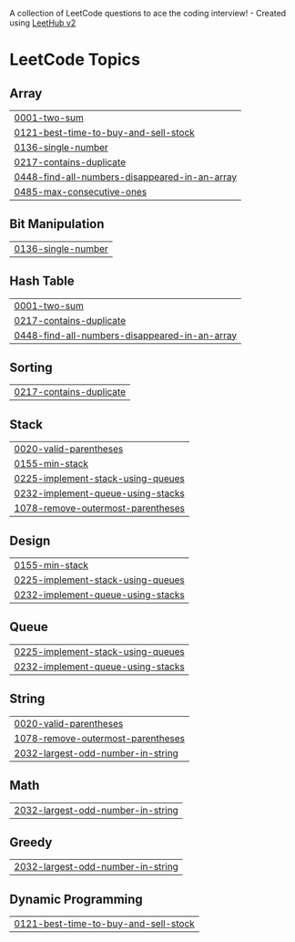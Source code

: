 A collection of LeetCode questions to ace the coding interview! - Created using [LeetHub v2](https://github.com/arunbhardwaj/LeetHub-2.0)
<!---LeetCode Topics Start-->
# LeetCode Topics
## Array
|  |
| ------- |
| [0001-two-sum](https://github.com/suhani-1203/Arrays/tree/master/0001-two-sum) |
| [0121-best-time-to-buy-and-sell-stock](https://github.com/suhani-1203/Arrays/tree/master/0121-best-time-to-buy-and-sell-stock) |
| [0136-single-number](https://github.com/suhani-1203/Arrays/tree/master/0136-single-number) |
| [0217-contains-duplicate](https://github.com/suhani-1203/Arrays/tree/master/0217-contains-duplicate) |
| [0448-find-all-numbers-disappeared-in-an-array](https://github.com/suhani-1203/Arrays/tree/master/0448-find-all-numbers-disappeared-in-an-array) |
| [0485-max-consecutive-ones](https://github.com/suhani-1203/Arrays/tree/master/0485-max-consecutive-ones) |
## Bit Manipulation
|  |
| ------- |
| [0136-single-number](https://github.com/suhani-1203/Arrays/tree/master/0136-single-number) |
## Hash Table
|  |
| ------- |
| [0001-two-sum](https://github.com/suhani-1203/Arrays/tree/master/0001-two-sum) |
| [0217-contains-duplicate](https://github.com/suhani-1203/Arrays/tree/master/0217-contains-duplicate) |
| [0448-find-all-numbers-disappeared-in-an-array](https://github.com/suhani-1203/Arrays/tree/master/0448-find-all-numbers-disappeared-in-an-array) |
## Sorting
|  |
| ------- |
| [0217-contains-duplicate](https://github.com/suhani-1203/Arrays/tree/master/0217-contains-duplicate) |
## Stack
|  |
| ------- |
| [0020-valid-parentheses](https://github.com/suhani-1203/Arrays/tree/master/0020-valid-parentheses) |
| [0155-min-stack](https://github.com/suhani-1203/Arrays/tree/master/0155-min-stack) |
| [0225-implement-stack-using-queues](https://github.com/suhani-1203/Arrays/tree/master/0225-implement-stack-using-queues) |
| [0232-implement-queue-using-stacks](https://github.com/suhani-1203/Arrays/tree/master/0232-implement-queue-using-stacks) |
| [1078-remove-outermost-parentheses](https://github.com/suhani-1203/Arrays/tree/master/1078-remove-outermost-parentheses) |
## Design
|  |
| ------- |
| [0155-min-stack](https://github.com/suhani-1203/Arrays/tree/master/0155-min-stack) |
| [0225-implement-stack-using-queues](https://github.com/suhani-1203/Arrays/tree/master/0225-implement-stack-using-queues) |
| [0232-implement-queue-using-stacks](https://github.com/suhani-1203/Arrays/tree/master/0232-implement-queue-using-stacks) |
## Queue
|  |
| ------- |
| [0225-implement-stack-using-queues](https://github.com/suhani-1203/Arrays/tree/master/0225-implement-stack-using-queues) |
| [0232-implement-queue-using-stacks](https://github.com/suhani-1203/Arrays/tree/master/0232-implement-queue-using-stacks) |
## String
|  |
| ------- |
| [0020-valid-parentheses](https://github.com/suhani-1203/Arrays/tree/master/0020-valid-parentheses) |
| [1078-remove-outermost-parentheses](https://github.com/suhani-1203/Arrays/tree/master/1078-remove-outermost-parentheses) |
| [2032-largest-odd-number-in-string](https://github.com/suhani-1203/Arrays/tree/master/2032-largest-odd-number-in-string) |
## Math
|  |
| ------- |
| [2032-largest-odd-number-in-string](https://github.com/suhani-1203/Arrays/tree/master/2032-largest-odd-number-in-string) |
## Greedy
|  |
| ------- |
| [2032-largest-odd-number-in-string](https://github.com/suhani-1203/Arrays/tree/master/2032-largest-odd-number-in-string) |
## Dynamic Programming
|  |
| ------- |
| [0121-best-time-to-buy-and-sell-stock](https://github.com/suhani-1203/Arrays/tree/master/0121-best-time-to-buy-and-sell-stock) |
<!---LeetCode Topics End-->
